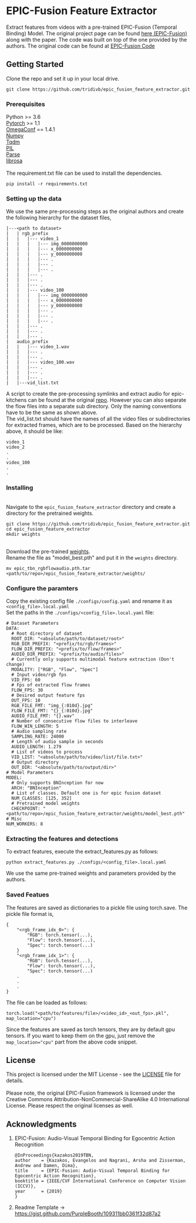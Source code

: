 # EPIC-Fusion Feature Extractor

Extract features from videos with a pre-trained EPIC-Fusion (Temporal Binding) Model. The original project page can be found [here (EPIC-Fusion)](https://ekazakos.github.io/TBN/) along with the paper. The code was built on top of the one provided by the authors. The original code can be found at [EPIC-Fusion Code](https://github.com/ekazakos/temporal-binding-network)

## Getting Started

Clone the repo and set it up in your local drive.

```
git clone https://github.com/tridivb/epic_fusion_feature_extractor.git
```

### Prerequisites

Python >= 3.6\
[Pytorch](https://pytorch.org/)  >= 1.1\
[OmegaConf](https://github.com/omry/omegaconf) == 1.4.1\
[Numpy](https://numpy.org/) \
[Tqdm](https://github.com/tqdm/tqdm) \
[PIL](https://pillow.readthedocs.io/en/stable/) \
[Parse](https://pypi.org/project/parse/) \
[librosa](https://librosa.github.io/librosa/) \
\
The requirement.txt file can be used to install the dependencies.
```
pip install -r requirements.txt
```


### Setting up the data
We use the same pre-processing steps as the original authors and create the following hierarchy for the dataset files,

```
|---<path to dataset>
|   | rgb_prefix
|   |   |--- video_1
|   |   |   |--- img_0000000000
|   |   |   |--- x_0000000000
|   |   |   |--- y_0000000000
|   |   |   |--- .
|   |   |   |--- .
|   |   |   |--- .
|   |   |--- .
|   |   |--- .
|   |   |--- .
|   |   |--- video_100
|   |   |   |--- img_0000000000
|   |   |   |--- x_0000000000
|   |   |   |--- y_0000000000
|   |   |   |--- .
|   |   |   |--- .
|   |   |   |--- .
|   |   |--- .
|   |   |--- .
|   |   |--- .
|   audio_prefix
|   |   |--- video_1.wav
|   |   |--- .
|   |   |--- .
|   |   |--- video_100.wav
|   |   |--- .
|   |   |--- .
|   |   |--- .
|   |---vid_list.txt
```

A script to create the pre-processing symlinks and extract audio for epic-kitchens can be found at the original [repo](https://github.com/ekazakos/temporal-binding-network/tree/master/preprocessing_epic). However you can also separate the flow files into a separate sub directory. Only the naming conventions have to be the same as shown above.
\
The vid_list.txt should have the names of all the video files or subdirectories for extracted frames, which are to be processed.
Based on the hierarchy above, it should be like:
```
video_1
video_2
.
.
video_100
.
.
```

### Installing
\
Navigate to the ```epic_fusion_feature_extractor``` directory and create a directory for the pretrained weights.

```
git clone https://github.com/tridivb/epic_fusion_feature_extractor.git
cd epic_fusion_feature_extractor
mkdir weights
```
\
Download the pre-trained [weights](https://drive.google.com/uc?export=download&id=1c2z0xrshfpLvhcbkIpNJVcdyPe5rEO-g). \
Rename the file as "model_best.pth" and put it in the ```weights``` directory.

```
mv epic_tbn_rgbflowaudio.pth.tar <path/to/repo>/epic_fusion_feature_extractor/weights/
```

### Configure the paramters

Copy the existing config file ```./configs/config.yaml``` and rename it as ```<config_file>.local.yaml```
\
Set the paths in the ```./configs/<config_file>.local.yaml``` file:

```
# Dataset Parameters
DATA:
  # Root directory of dataset
  ROOT_DIR: "<absolute/path/to/dataset/root>"
  RGB_DIR_PREFIX: "<prefix/to/rgb/frames>"
  FLOW_DIR_PREFIX: "<prefix/to/flow/frames>"
  AUDIO_DIR_PREFIX: "<prefix/to/audio/files>"
  # Currently only supports multimodal feature extraction (Don't change)
  MODALITY: ["RGB", "Flow", "Spec"]
  # Input video/rgb fps
  VID_FPS: 60
  # Fps of extracted flow frames
  FLOW_FPS: 30
  # Desired output feature fps 
  OUT_FPS: 10
  RGB_FILE_FMT: "img_{:010d}.jpg"
  FLOW_FILE_FMT: "{}_{:010d}.jpg"
  AUDIO_FILE_FMT: "{}.wav"
  # Number of consecutive flow files to interleave
  FLOW_WIN_LENGTH: 5
  # Audio sampling rate
  SAMPLING_RATE: 24000
  # Length of audio sample in seconds
  AUDIO_LENGTH: 1.279
  # List of videos to process
  VID_LIST: "<absolute/path/to/video/list/file.txt>"
  # Output directory
  OUT_DIR: "<absolute/path/to/output/dir>"
# Model Parameters
MODEL:
  # Only supports BNInception for now
  ARCH: "BNInception"
  # List of classes. Default one is for epic fusion dataset
  NUM_CLASSES: [125, 352]
  # Pretrained model weights
  CHECKPOINT: "<path/to/repo>/epic_fusion_feature_extractor/weights/model_best.pth"
# Misc
NUM_WORKERS: 8
```

### Extracting the features and detections

To extract features, execute the extract_features.py as follows:

```
python extract_features.py ./configs/<config_file>.local.yaml
```

We use the same pre-trained weights and parameters provided by the authors.

### Saved Featues

The features are saved as dictionaries to a pickle file using torch.save. The pickle file format is,

```
{
    "<rgb_frame_idx_0>": {
        "RGB": torch.tensor(...),
        "Flow": torch.tensor(...),
        "Spec": torch.tensor(...)
    }
    "<rgb_frame_idx_1>": {
        "RGB": torch.tensor(...),
        "Flow": torch.tensor(...),
        "Spec": torch.tensor(...)
    .
    .
    .
}
```

The file can be loaded as follows:

```
torch.load("<path/to/features/file>/<video_id>_<out_fps>.pkl", map_location="cpu")
```

Since the features are saved as torch tensors, they are by default gpu tensors. If you want to keep them on the gpu, just remove the ```map_location="cpu"``` part from the above code snippet.

## License

This project is licensed under the MIT License - see the [LICENSE](LICENSE) file for details.\
\
Please note, the original EPIC-Fusion framework is licensed under the Creative Commons Attribution-NonCommercial-ShareAlike 4.0 International License. Please respect the original licenses as well.

## Acknowledgments

1. EPIC-Fusion: Audio-Visual Temporal Binding for Egocentric Action Recognition
    ```
    @InProceedings{kazakos2019TBN,
    author    = {Kazakos, Evangelos and Nagrani, Arsha and Zisserman, Andrew and Damen, Dima},
    title     = {EPIC-Fusion: Audio-Visual Temporal Binding for Egocentric Action Recognition},
    booktitle = {IEEE/CVF International Conference on Computer Vision (ICCV)},
    year      = {2019}
    }
    ```

2. Readme Template -> https://gist.github.com/PurpleBooth/109311bb0361f32d87a2